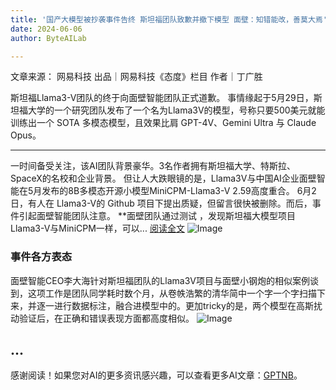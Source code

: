 ```yaml
---
title: '国产大模型被抄袭事件告终 斯坦福团队致歉并撤下模型 面壁：知错能改，善莫大焉'
date: 2024-06-06
author: ByteAILab

---
```


文章来源： 网易科技 
出品｜网易科技《态度》栏目
作者｜丁广胜

斯坦福Llama3-V团队的终于向面壁智能团队正式道歉。
事情缘起于5月29日，斯坦福大学的一个研究团队发布了一个名为Llama3V的模型，号称只要500美元就能训练出一个 SOTA 多模态模型，且效果比肩 GPT-4V、Gemini Ultra 与 Claude Opus。

---

一时间备受关注，该AI团队背景豪华。3名作者拥有斯坦福大学、特斯拉、SpaceX的名校和企业背景。
但让人大跌眼镜的是，Llama3V与中国AI企业面壁智能在5月发布的8B多模态开源小模型MiniCPM-Llama3-V 2.59高度重合。
6月2日，有人在 Llama3-V的 Github 项目下提出质疑，但留言很快被删除。而后，事件引起面壁智能团队注意。
**面壁团队通过测试 ，发现斯坦福大模型项目Llama3-V与MiniCPM一样，可以... [阅读全文](https://www.aixinzhijie.com/article/6845972)
![Image](http://www.jesonc.com/Fh4poeyWzHqnlEvTJwS0bY8JTBMw)

### 事件各方表态

面壁智能CEO李大海针对斯坦福团队的Llama3V项目与面壁小钢炮的相似案例谈到，这项工作是团队同学耗时数个月，从卷帙浩繁的清华简中一个字一个字扫描下来，并逐一进行数据标注，融合进模型中的。更加tricky的是，两个模型在高斯扰动验证后，在正确和错误表现方面都高度相似。
![Image](http://www.jesonc.com/Fu0E2j8HiAFTsiiSBLjin2b5HhYl)

...
---
感谢阅读！如果您对AI的更多资讯感兴趣，可以查看更多AI文章：[GPTNB](https://gptnb.com)。